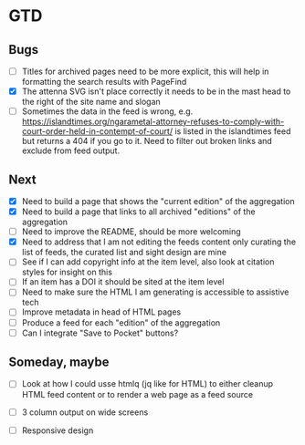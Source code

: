 
# GTD

## Bugs

- [ ] Titles for archived pages need to be more explicit, this will help in formatting the search results with PageFind
- [x] The attenna SVG isn't place correctly it needs to be in the mast head to the right of the site name and slogan
- [ ] Sometimes the data in the feed is wrong, e.g. https://islandtimes.org/ngarametal-attorney-refuses-to-comply-with-court-order-held-in-contempt-of-court/ is listed in the islandtimes feed but returns a 404 if you go to it.  Need to filter out broken links and exclude from feed output.

## Next

- [x] Need to build a page that shows the "current edition" of the aggregation
- [x] Need to build a page that links to all archived "editions" of the aggregation
- [ ] Need to improve the README, should be more welcoming
- [x] Need to address that I am not editing the feeds content only curating the list of feeds, the curated list and sight design are mine
- [ ] See if I can add copyright info at the item level, also look at citation styles for insight on this
- [ ] If an item has a DOI it should be sited at the item level
- [ ] Need to make sure the HTML I am generating is accessible to assistive tech
- [ ] Improve metadata in head of HTML pages
- [ ] Produce a feed for each "edition" of the aggregation
- [ ] Can I integrate "Save to Pocket" buttons?

## Someday, maybe

- [ ] Look at how I could usse htmlq (jq like for HTML) to either cleanup HTML feed content or to render a web page as a feed source
- [ ] 3 column output on wide screens
- [ ] Responsive design

